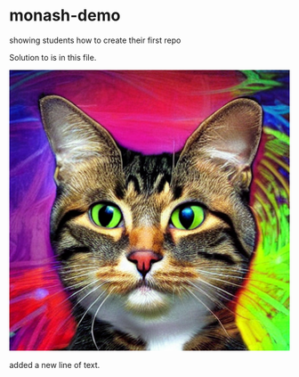 # monash-demo
showing students how to create their first repo

Solution to <name of challenge> is in this file.

![Alt text](images/2.png)

added a new line of text.
